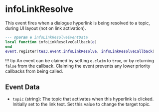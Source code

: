 # infoLinkResolve

This event fires when a dialogue hyperlink is being resolved to a topic, during UI layout (not on link activation).

```lua
--- @param e infoLinkResolveEventData
local function infoLinkResolveCallback(e)
end
event.register(tes3.event.infoLinkResolve, infoLinkResolveCallback)
```

!!! tip
	An event can be claimed by setting `e.claim` to `true`, or by returning `false` from the callback. Claiming the event prevents any lower priority callbacks from being called.

## Event Data

* `topic` (string): The topic that activates when this hyperlink is clicked. Initially set to the link text. Set this value to change the target topic.

